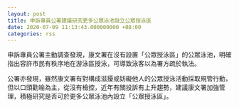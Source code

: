 ```yaml
---
layout: post
title: 申訴專員公署建議研究更多公眾泳池設立公眾授泳區
date: 2020-07-09 11:13:43.000000000 +08:00
categories: rss
---
```


申訴專員公署主動調查發現，康文署在沒有設置「公眾授泳區」的公眾泳池，明確指出容許市民有秩序地在游泳區授泳，可導致泳客以為署方疏於執法。

公署亦發現，雖然康文署有對構成滋擾或妨礙他人的公眾授泳活動採取規管行動，但以口頭勸喻為主，從沒有檢控，近年有關投訴有上升趨勢，建議康文署加強管理，積極研究是否可於更多公眾泳池內設立「公眾授泳區」。
